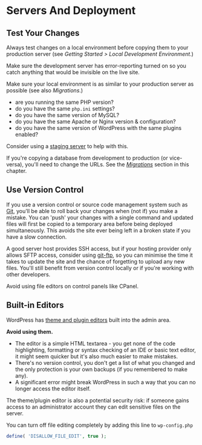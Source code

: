 # Servers And Deployment

## Test Your Changes

Always test changes on a local environment before copying them to your production server \(see _Getting Started &gt; Local Development Environment_.\)

Make sure the development server has error-reporting turned on so you catch anything that would be invisible on the live site.

Make sure your local environment is as similar to your production server as possible \(see also _Migrations_.\)

* are you running the same PHP version?
* do you have the same `php.ini` settings?
* do you have the same version of MySQL?
* do you have the same Apache or Nginx version & configuration?
* do you have the same version of WordPress with the same plugins enabled?

Consider using a [staging server](https://en.wikipedia.org/wiki/Staging_site) to help with this.

If you're copying a database from development to production \(or vice-versa\), you'll need to change the URLs. See the [_Migrations_](https://github.com/Tarendai/WordPress-The-Right-Way/blob/master/en/servers_and_deployment/migrations.md) section in this chapter.

## Use Version Control

If you use a version control or source code management system such as [Git](http://git-scm.com/), you'll be able to roll back your changes when \(not if\) you make a mistake. You can 'push' your changes with a single command and updated files will first be copied to a temporary area before being deployed simultaneously. This avoids the site ever being left in a broken state if you have a slow connection.

A good server host provides SSH access, but if your hosting provider only allows SFTP access, consider using [git-ftp](https://github.com/git-ftp/git-ftp), so you can minimise the time it takes to update the site and the chance of forgetting to upload any new files. You'll still benefit from version control locally or if you're working with other developers.

Avoid using file editors on control panels like CPanel.

## Built-in Editors

WordPress has [theme and plugin editors](http://codex.wordpress.org/Editing_Files) built into the admin area.

**Avoid using them.**

* The editor is a simple HTML textarea - you get none of the code highlighting, formatting or syntax checking of an IDE or basic text editor, it might seem quicker but it's also much easier to make mistakes.
* There's no version control, you don't get a list of what you changed and the only protection is your own backups \(if you remembered to make any\).
* A significant error might break WordPress in such a way that you can no longer access the editor itself.

The theme/plugin editor is also a potential security risk: if someone gains access to an administrator account they can edit sensitive files on the server.

You can turn off file editing completely by adding this line to `wp-config.php`

```php
define( 'DISALLOW_FILE_EDIT', true );
```

